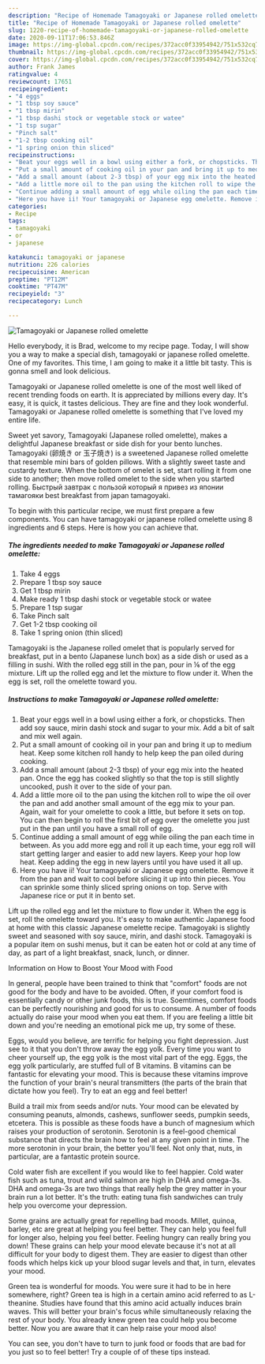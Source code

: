 ```yaml
---
description: "Recipe of Homemade Tamagoyaki or Japanese rolled omelette"
title: "Recipe of Homemade Tamagoyaki or Japanese rolled omelette"
slug: 1220-recipe-of-homemade-tamagoyaki-or-japanese-rolled-omelette
date: 2020-09-11T17:06:53.846Z
image: https://img-global.cpcdn.com/recipes/372acc0f33954942/751x532cq70/tamagoyaki-or-japanese-rolled-omelette-recipe-main-photo.jpg
thumbnail: https://img-global.cpcdn.com/recipes/372acc0f33954942/751x532cq70/tamagoyaki-or-japanese-rolled-omelette-recipe-main-photo.jpg
cover: https://img-global.cpcdn.com/recipes/372acc0f33954942/751x532cq70/tamagoyaki-or-japanese-rolled-omelette-recipe-main-photo.jpg
author: Frank James
ratingvalue: 4
reviewcount: 17651
recipeingredient:
- "4 eggs"
- "1 tbsp soy sauce"
- "1 tbsp mirin"
- "1 tbsp dashi stock or vegetable stock or watee"
- "1 tsp sugar"
- "Pinch salt"
- "1-2 tbsp cooking oil"
- "1 spring onion thin sliced"
recipeinstructions:
- "Beat your eggs well in a bowl using either a fork, or chopsticks. Then add soy sauce, mirin dashi stock and sugar to your mix. Add a bit of salt and mix well again."
- "Put a small amount of cooking oil in your pan and bring it up to medium heat. Keep some kitchen roll handy to help keep the pan oiled during cooking."
- "Add a small amount (about 2-3 tbsp) of your egg mix into the heated pan. Once the egg has cooked slightly so that the top is still slightly uncooked, push it over to the side of your pan."
- "Add a little more oil to the pan using the kitchen roll to wipe the oil over the pan and add another small amount of the egg mix to your pan. Again, wait for your omelette to cook a little, but before it sets on top. You can then begin to roll the first bit of egg over the omelette you just put in the pan until you have a small roll of egg."
- "Continue adding a small amount of egg while oiling the pan each time in between. As you add more egg and roll it up each time, your egg roll will start getting larger and easier to add new layers. Keep your hop low heat. Keep adding the egg in new layers until you have used it all up."
- "Here you have ii! Your tamagoyaki or Japanese egg omelette. Remove it from the pan and wait to cool before slicing it up into thin pieces. You can sprinkle some thinly sliced spring onions on top. Serve with Japanese rice or put it in bento set."
categories:
- Recipe
tags:
- tamagoyaki
- or
- japanese

katakunci: tamagoyaki or japanese 
nutrition: 226 calories
recipecuisine: American
preptime: "PT12M"
cooktime: "PT47M"
recipeyield: "3"
recipecategory: Lunch

---
```



![Tamagoyaki or Japanese rolled omelette](https://img-global.cpcdn.com/recipes/372acc0f33954942/751x532cq70/tamagoyaki-or-japanese-rolled-omelette-recipe-main-photo.jpg)

Hello everybody, it is Brad, welcome to my recipe page. Today, I will show you a way to make a special dish, tamagoyaki or japanese rolled omelette. One of my favorites. This time, I am going to make it a little bit tasty. This is gonna smell and look delicious.

Tamagoyaki or Japanese rolled omelette is one of the most well liked of recent trending foods on earth. It is appreciated by millions every day. It's easy, it is quick, it tastes delicious. They are fine and they look wonderful. Tamagoyaki or Japanese rolled omelette is something that I've loved my entire life.

Sweet yet savory, Tamagoyaki (Japanese rolled omelette), makes a delightful Japanese breakfast or side dish for your bento lunches. Tamagoyaki (卵焼き or 玉子焼き) is a sweetened Japanese rolled omelette that resemble mini bars of golden pillows. With a slightly sweet taste and custardy texture. When the bottom of omelet is set, start rolling it from one side to another; then move rolled omelet to the side when you started rolling. Быстрый завтрак с пользой который я привез из японии тамагояки best breakfast from japan tamagoyaki.


To begin with this particular recipe, we must first prepare a few components. You can have tamagoyaki or japanese rolled omelette using 8 ingredients and 6 steps. Here is how you can achieve that.

<!--inarticleads1-->

##### The ingredients needed to make Tamagoyaki or Japanese rolled omelette:

1. Take 4 eggs
1. Prepare 1 tbsp soy sauce
1. Get 1 tbsp mirin
1. Make ready 1 tbsp dashi stock or vegetable stock or watee
1. Prepare 1 tsp sugar
1. Take Pinch salt
1. Get 1-2 tbsp cooking oil
1. Take 1 spring onion (thin sliced)


Tamagoyaki is the Japanese rolled omelet that is popularly served for breakfast, put in a bento (Japanese lunch box) as a side dish or used as a filling in sushi. With the rolled egg still in the pan, pour in ⅙ of the egg mixture. Lift up the rolled egg and let the mixture to flow under it. When the egg is set, roll the omelette toward you. 

<!--inarticleads2-->

##### Instructions to make Tamagoyaki or Japanese rolled omelette:

1. Beat your eggs well in a bowl using either a fork, or chopsticks. Then add soy sauce, mirin dashi stock and sugar to your mix. Add a bit of salt and mix well again.
1. Put a small amount of cooking oil in your pan and bring it up to medium heat. Keep some kitchen roll handy to help keep the pan oiled during cooking.
1. Add a small amount (about 2-3 tbsp) of your egg mix into the heated pan. Once the egg has cooked slightly so that the top is still slightly uncooked, push it over to the side of your pan.
1. Add a little more oil to the pan using the kitchen roll to wipe the oil over the pan and add another small amount of the egg mix to your pan. Again, wait for your omelette to cook a little, but before it sets on top. You can then begin to roll the first bit of egg over the omelette you just put in the pan until you have a small roll of egg.
1. Continue adding a small amount of egg while oiling the pan each time in between. As you add more egg and roll it up each time, your egg roll will start getting larger and easier to add new layers. Keep your hop low heat. Keep adding the egg in new layers until you have used it all up.
1. Here you have ii! Your tamagoyaki or Japanese egg omelette. Remove it from the pan and wait to cool before slicing it up into thin pieces. You can sprinkle some thinly sliced spring onions on top. Serve with Japanese rice or put it in bento set.


Lift up the rolled egg and let the mixture to flow under it. When the egg is set, roll the omelette toward you. It&#39;s easy to make authentic Japanese food at home with this classic Japanese omelette recipe. Tamagoyaki is slightly sweet and seasoned with soy sauce, mirin, and dashi stock. Tamagoyaki is a popular item on sushi menus, but it can be eaten hot or cold at any time of day, as part of a light breakfast, snack, lunch, or dinner. 

Information on How to Boost Your Mood with Food


In general, people have been trained to think that "comfort" foods are not good for the body and have to be avoided. Often, if your comfort food is essentially candy or other junk foods, this is true. Soemtimes, comfort foods can be perfectly nourishing and good for us to consume. A number of foods actually do raise your mood when you eat them. If you are feeling a little bit down and you're needing an emotional pick me up, try some of these.

Eggs, would you believe, are terrific for helping you fight depression. Just see to it that you don't throw away the egg yolk. Every time you want to cheer yourself up, the egg yolk is the most vital part of the egg. Eggs, the egg yolk particularly, are stuffed full of B vitamins. B vitamins can be fantastic for elevating your mood. This is because these vitamins improve the function of your brain's neural transmitters (the parts of the brain that dictate how you feel). Try to eat an egg and feel better!

Build a trail mix from seeds and/or nuts. Your mood can be elevated by consuming peanuts, almonds, cashews, sunflower seeds, pumpkin seeds, etcetera. This is possible as these foods have a bunch of magnesium which raises your production of serotonin. Serotonin is a feel-good chemical substance that directs the brain how to feel at any given point in time. The more serotonin in your brain, the better you'll feel. Not only that, nuts, in particular, are a fantastic protein source.

Cold water fish are excellent if you would like to feel happier. Cold water fish such as tuna, trout and wild salmon are high in DHA and omega-3s. DHA and omega-3s are two things that really help the grey matter in your brain run a lot better. It's the truth: eating tuna fish sandwiches can truly help you overcome your depression. 

Some grains are actually great for repelling bad moods. Millet, quinoa, barley, etc are great at helping you feel better. They can help you feel full for longer also, helping you feel better. Feeling hungry can really bring you down! These grains can help your mood elevate because it's not at all difficult for your body to digest them. They are easier to digest than other foods which helps kick up your blood sugar levels and that, in turn, elevates your mood.

Green tea is wonderful for moods. You were sure it had to be in here somewhere, right? Green tea is high in a certain amino acid referred to as L-theanine. Studies have found that this amino acid actually induces brain waves. This will better your brain's focus while simultaneously relaxing the rest of your body. You already knew green tea could help you become better. Now you are aware that it can help raise your mood also!

You can see, you don't have to turn to junk food or foods that are bad for you just so to feel better! Try  a  couple of  of  these  tips  instead.

